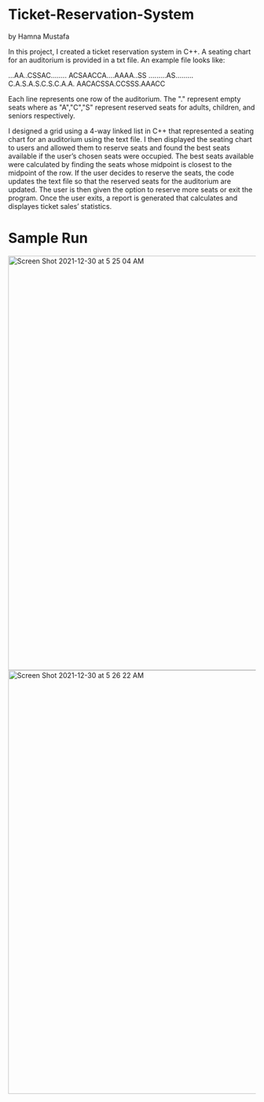 # Ticket-Reservation-System
by Hamna Mustafa

In this project, I created a ticket reservation system in C++. A seating chart for an auditorium is provided in a txt file. An example file looks like:

...AA..CSSAC........
ACSAACCA....AAAA..SS
.........AS.........
C.A.S.A.S.C.S.C.A.A.
AACACSSA.CCSSS.AAACC

Each line represents one row of the auditorium. The "." represent empty seats where as "A","C","S" represent reserved seats for adults, children, and seniors respectively. 

I designed a grid using a 4-way linked list in C++ that represented a seating chart for an auditorium using the text file.
I then displayed the seating chart to users and allowed them to reserve seats and found the best seats available if the user’s chosen seats were occupied. The best seats available were calculated by finding the seats whose midpoint is closest to the midpoint of the row. 
If the user decides to reserve the seats, the code updates the text file so that the reserved seats for the auditorium are updated. The user is then given the option to reserve more seats or exit the program. 
Once the user exits, a report is generated that calculates and displayes ticket sales’ statistics.

# Sample Run
<img width="841" alt="Screen Shot 2021-12-30 at 5 25 04 AM" src="https://user-images.githubusercontent.com/42907026/147747735-fbb83c9e-dd07-49bc-9e7d-faf267ca710c.png">

<img width="860" alt="Screen Shot 2021-12-30 at 5 26 22 AM" src="https://user-images.githubusercontent.com/42907026/147747837-020c853f-5e2d-4f9a-acd3-c20a8eb7181a.png">


